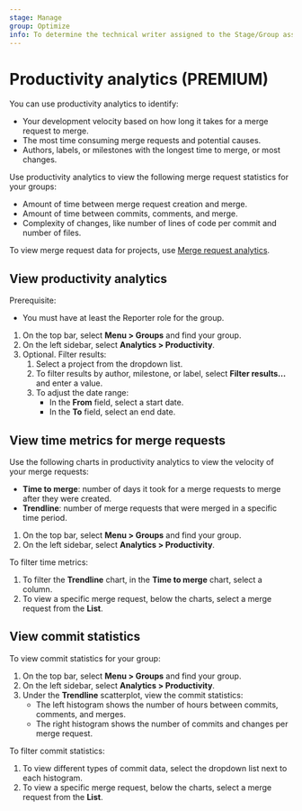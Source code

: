 ```yaml
---
stage: Manage
group: Optimize
info: To determine the technical writer assigned to the Stage/Group associated with this page, see https://about.gitlab.com/handbook/engineering/ux/technical-writing/#assignments
---
```


# Productivity analytics **(PREMIUM)**

You can use productivity analytics to identify:

- Your development velocity based on how long it takes for a merge request to merge.
- The most time consuming merge requests and potential causes.
- Authors, labels, or milestones with the longest time to merge, or most changes.

Use productivity analytics to view the following merge request statistics for your groups:

- Amount of time between merge request creation and merge.
- Amount of time between commits, comments, and merge.
- Complexity of changes, like number of lines of code per commit and number of files.

To view merge request data for projects, use [Merge request analytics](../analytics/merge_request_analytics.md).

## View productivity analytics

Prerequisite:

- You must have at least the Reporter role for the group.

1. On the top bar, select **Menu > Groups** and find your group.
1. On the left sidebar, select **Analytics > Productivity**.
1. Optional. Filter results:
   1. Select a project from the dropdown list.
   1. To filter results by author, milestone, or label,
   select **Filter results...** and enter a value.
   1. To adjust the date range:
      - In the **From** field, select a start date.
      - In the **To** field, select an end date.

## View time metrics for merge requests

Use the following charts in productivity analytics to view the velocity of your merge requests:

- **Time to merge**: number of days it took for a
merge requests to merge after they were created.
- **Trendline**: number of merge requests that were merged in a specific time period.

1. On the top bar, select **Menu > Groups** and find your group.
1. On the left sidebar, select **Analytics > Productivity**.

To filter time metrics:

1. To filter the **Trendline** chart, in the **Time to merge** chart, select a column.
1. To view a specific merge request, below the charts, select a merge request from the **List**.

## View commit statistics

To view commit statistics for your group:

1. On the top bar, select **Menu > Groups** and find your group.
1. On the left sidebar, select **Analytics > Productivity**.
1. Under the **Trendline** scatterplot, view the commit statistics:
   - The left histogram shows the number of hours between commits, comments, and merges.
   - The right histogram shows the number of commits and changes per merge request.

To filter commit statistics:

1. To view different types of commit data, select the dropdown list next to each histogram.
1. To view a specific merge request, below the charts, select a merge request from the **List**.
